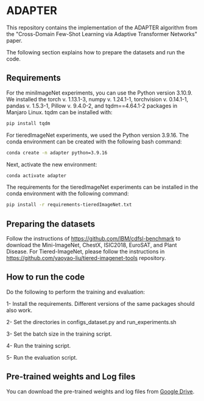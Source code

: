 # ADAPTER

This repository contains the implementation of the ADAPTER algorithm from the "Cross-Domain Few-Shot Learning via Adaptive Transformer Networks" paper.

The following section explains how to prepare the datasets and run the code.

## Requirements

For the miniImageNet experiments, you can use the Python version 3.10.9. We installed the torch v. 1.13.1-3, numpy v. 1.24.1-1, torchvision v. 0.14.1-1, pandas v. 1.5.3-1, Pillow v. 9.4.0-2, and tqdm==4.64.1-2 packages in Manjaro Linux. tqdm can be installed with:

```bash
pip install tqdm
```

For tieredImageNet experiments, we used the Python version 3.9.16. The conda environment can be created with the following bash command:

```bash
conda create -n adapter python=3.9.16
```

Next, activate the new environment:

```bash
conda activate adapter
```

The requirements for the tieredImageNet experiments can be installed in the conda environment with the following command:

```bash
pip install -r requirements-tieredImageNet.txt
```

## Preparing the datasets

Follow the instructions of https://github.com/IBM/cdfsl-benchmark to download the Mini-ImageNet, ChestX, ISIC2018, EuroSAT, and Plant Disease. For Tiered-ImageNet, please follow the instructions in https://github.com/yaoyao-liu/tiered-imagenet-tools repository.

## How to run the code

Do the following to perform the training and evaluation:

1- Install the requirements. Different versions of the same packages should also work.

2- Set the directories in configs_dataset.py and run_experiments.sh

3- Set the batch size in the training script.

4- Run the training script.

5- Run the evaluation script.

## Pre-trained weights and Log files
You can download the pre-trained weights and log files from [Google Drive](https://drive.google.com/drive/folders/1ADAPb9MULM8ZQEMLtrNPgR6fgElrtDdr?usp=sharing).
